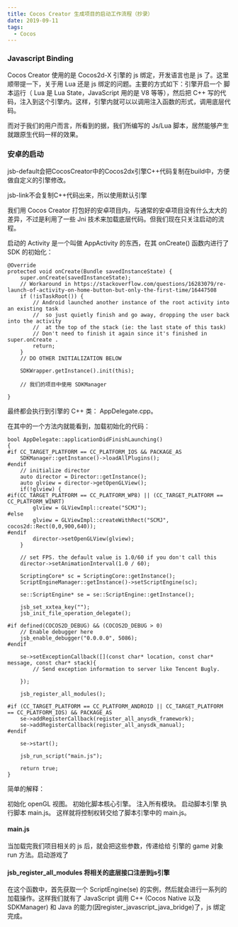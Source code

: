 ```yaml
---
title: Cocos Creator 生成项目的启动工作流程（抄录）
date: 2019-09-11
tags:
  - Cocos
---
```


### Javascript Binding

Cocos Creator 使用的是 Cocos2d-X 引擎的 js 绑定，开发语言也是 js 了。这里顺带提一下，关于用 Lua 还是 js 绑定的问题。主要的方式如下：引擎开启一个 脚本运行（ Lua 是 Lua State，JavaScript 用的是 V8 等等），然后把 C++ 写的代码，注入到这个引擎内。这样，引擎内就可以以调用注入函数的形式，调用底层代码。

而对于我们的用户而言，所看到的据，我们所编写的 Js/Lua 脚本，居然能够产生就跟原生代码一样的效果。

### 安卓的启动

jsb-default会把CocosCreator中的Cocos2dx引擎C++代码复制在build中，方便做自定义的引擎修改。

jsb-link不会复制C++代码出来，所以使用默认引擎

我们用 Cocos Creator 打包好的安卓项目内，与通常的安卓项目没有什么太大的差异，不过是利用了一些 Jni 技术来加载底层代码。但我们现在只关注启动的流程。

启动的 Activity 是一个叫做 AppActivity 的东西，在其 onCreate() 函数内进行了 SDK 的初始化：

```
@Override
protected void onCreate(Bundle savedInstanceState) {
    super.onCreate(savedInstanceState);
    // Workaround in https://stackoverflow.com/questions/16283079/re-launch-of-activity-on-home-button-but-only-the-first-time/16447508
    if (!isTaskRoot()) {
        // Android launched another instance of the root activity into an existing task
        //  so just quietly finish and go away, dropping the user back into the activity
        //  at the top of the stack (ie: the last state of this task)
        // Don't need to finish it again since it's finished in super.onCreate .
        return;
    }
    // DO OTHER INITIALIZATION BELOW
    
    SDKWrapper.getInstance().init(this);

    // 我们的项目中使用 SDKManager
    
}
```

最终都会执行到引擎的 C++ 类： AppDelegate.cpp。

在其中的一个方法内就能看到，加载初始化的代码：
```
bool AppDelegate::applicationDidFinishLaunching()
{
#if CC_TARGET_PLATFORM == CC_PLATFORM_IOS && PACKAGE_AS
    SDKManager::getInstance()->loadAllPlugins();
#endif
    // initialize director
    auto director = Director::getInstance();
    auto glview = director->getOpenGLView();
    if(!glview) {
#if(CC_TARGET_PLATFORM == CC_PLATFORM_WP8) || (CC_TARGET_PLATFORM == CC_PLATFORM_WINRT)
        glview = GLViewImpl::create("SCMJ");
#else
        glview = GLViewImpl::createWithRect("SCMJ", cocos2d::Rect(0,0,900,640));
#endif
        director->setOpenGLView(glview);
    }
    
    // set FPS. the default value is 1.0/60 if you don't call this
    director->setAnimationInterval(1.0 / 60);

    ScriptingCore* sc = ScriptingCore::getInstance();
    ScriptEngineManager::getInstance()->setScriptEngine(sc);

    se::ScriptEngine* se = se::ScriptEngine::getInstance();

    jsb_set_xxtea_key("");
    jsb_init_file_operation_delegate();

#if defined(COCOS2D_DEBUG) && (COCOS2D_DEBUG > 0)
    // Enable debugger here
    jsb_enable_debugger("0.0.0.0", 5086);
#endif

    se->setExceptionCallback([](const char* location, const char* message, const char* stack){
        // Send exception information to server like Tencent Bugly.

    });

    jsb_register_all_modules();

#if (CC_TARGET_PLATFORM == CC_PLATFORM_ANDROID || CC_TARGET_PLATFORM == CC_PLATFORM_IOS) && PACKAGE_AS
    se->addRegisterCallback(register_all_anysdk_framework);
    se->addRegisterCallback(register_all_anysdk_manual);
#endif

    se->start();

    jsb_run_script("main.js");

    return true;
}
```
简单的解释：

初始化 openGL 视图。
初始化脚本核心引擎。
注入所有模块。
启动脚本引擎
执行脚本 main.js。
这样就将控制权转交给了脚本引擎中的 main.js。

#### main.js

当加载完我们项目相关的 js 后，就会把这些参数，传递给给 引擎的 game 对象 run 方法。启动游戏了

#### jsb_register_all_modules 将相关的底层接口注册到js引擎

在这个函数中，首先获取一个 ScriptEngine(se) 的实例，然后就会进行一系列的加载操作。这样我们就有了 JavaScript 调用 C++ (Cocos Native 以及 SDKManager) 和 Java 的能力(因register_javascript_java_bridge)了，js 绑定完成。

